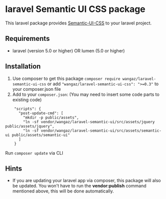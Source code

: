 # laravel Semantic UI CSS package
This laravel package provides [Semantic-UI-CSS](https://github.com/Semantic-Org/Semantic-UI-CSS) to your laravel project.

## Requirements
* laravel (version 5.0 or higher) OR lumen (5.0 or higher)


## Installation
1. Use composer to get this package `composer require wangaz/laravel-semantic-ui-css` or add `"wangaz/laravel-semantic-ui-css": ">=0.3"` to your composer.json file
2. Add to your `composer.json`: (You may need to insert some code parts to existing code)
```
    "scripts": {
      "post-update-cmd": [
        "mkdir -p public/assets",
        "ln -sf vendor/wangaz/laravel-semantic-ui/src/assets/jquery public/assets/jquery",
        "ln -sf vendor/wangaz/laravel-semantic-ui/src/assets/semantic-ui public/assets/semantic-ui"
      ]
    }
```
Run `composer update` via CLI

## Hints
* If you are updating your laravel app via composer, this package will also be updated. You won't have to run the **vendor:publish** command mentioned above, this will be done automatically.
